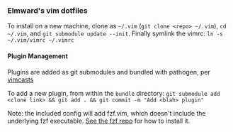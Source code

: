 ### Elmward's vim dotfiles

To install on a new machine, clone as `~/.vim` (`git clone <repo> ~/.vim`), `cd ~/.vim`, and `git submodule update --init`. Finally symlink the vimrc: `ln -s ~/.vim/vimrc ~/.vimrc`

#### Plugin Management

Plugins are added as git submodules and bundled with pathogen, per [vimcasts](http://vimcasts.org/episodes/synchronizing-plugins-with-git-submodules-and-pathogen/)

To add a new plugin, from within the `bundle` directory: `git submodule add <clone link> && git add . && git commit -m "Add <blah> plugin"`

Note: the included config will add fzf.vim, which doesn't include the underlying fzf executable. [See the fzf repo](https://github.com/junegunn/fzf) for how to install it.
